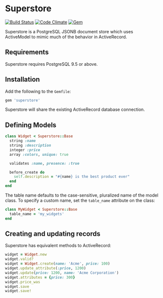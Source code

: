 # Superstore
[![Build Status](https://travis-ci.org/data-axle/superstore.svg?branch=master)](http://travis-ci.org/data-axle/superstore)
[![Code Climate](https://codeclimate.com/github/data-axle/superstore/badges/gpa.svg)](https://codeclimate.com/github/data-axle/superstore)
[![Gem](https://img.shields.io/gem/v/superstore.svg?maxAge=2592000)](https://rubygems.org/gems/superstore)

Superstore is a PostgreSQL JSONB document store which uses ActiveModel to mimic much of the behavior
in ActiveRecord.

## Requirements

Superstore requires PostgreSQL 9.5 or above.

## Installation

Add the following to the `Gemfile`:

```ruby
gem 'superstore'
```

Superstore will share the existing ActiveRecord database connection.

## Defining Models

```ruby
class Widget < Superstore::Base
  string :name
  string :description
  integer :price
  array :colors, unique: true

  validates :name, presence: :true

  before_create do
    self.description = "#{name} is the best product ever"
  end
end
```

The table name defaults to the case-sensitive, pluralized name of the model class. To specify a
custom name, set the `table_name` attribute on the class:

```ruby
class MyWidget < Superstore::Base
  table_name = 'my_widgets'
end
```

## Creating and updating records

Superstore has equivalent methods to ActiveRecord:

```ruby
widget = Widget.new
widget.valid?
widget = Widget.create(name: 'Acme', price: 100)
widget.update_attribute(:price, 1200)
widget.update(price: 1200, name: 'Acme Corporation')
widget.attributes = {price: 300}
widget.price_was
widget.save
widget.save!
```
